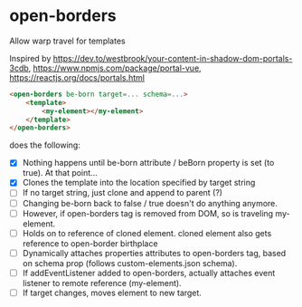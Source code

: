 # open-borders
Allow warp travel for templates

Inspired by https://dev.to/westbrook/your-content-in-shadow-dom-portals-3cdb, https://www.npmjs.com/package/portal-vue, https://reactjs.org/docs/portals.html

```html
<open-borders be-born target=... schema=...>
    <template>
        <my-element></my-element>
    </template>
</open-borders>
```

does the following:

- [x] Nothing happens until be-born attribute / beBorn property is set (to true).  At that point...
- [x] Clones the template into the location specified by target string 
- [ ] If no target string, just clone and append to parent (?) 
- [ ] Changing be-born back to false / true doesn't do anything anymore.
- [ ] However, if open-borders tag is removed from DOM, so is traveling my-element.
- [ ] Holds on to reference of cloned element.  cloned element also gets reference to open-border birthplace 
- [ ] Dynamically attaches properties attributes to open-borders tag, based on schema prop (follows custom-elements.json schema). 
- [ ] If addEventListener added to open-borders, actually attaches event listener to remote reference (my-element).
- [ ] If target changes, moves element to new target.
